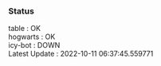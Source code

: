 ### Status


table : OK  
hogwarts : OK  
icy-bot : DOWN  
Latest Update : 2022-10-11 06:37:45.559771
